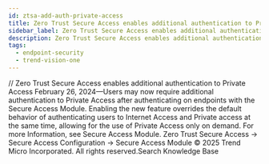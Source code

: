 ```yaml
---
id: ztsa-add-auth-private-access
title: Zero Trust Secure Access enables additional authentication to Private Access
sidebar_label: Zero Trust Secure Access enables additional authentication to Private Access
description: Zero Trust Secure Access enables additional authentication to Private Access
tags:
  - endpoint-security
  - trend-vision-one
---
```


/*<![CDATA[*/ $('#title').html($('meta[name=map-description]').attr('content')); /*]]>*/ Zero Trust Secure Access enables additional authentication to Private Access February 26, 2024—Users may now require additional authentication to Private Access after authenticating on endpoints with the Secure Access Module. Enabling the new feature overrides the default behavior of authenticating users to Internet Access and Private access at the same time, allowing for the use of Private Access only on demand. For more Information, see Secure Access Module. Zero Trust Secure Access → Secure Access Configuration → Secure Access Module © 2025 Trend Micro Incorporated. All rights reserved.Search Knowledge Base